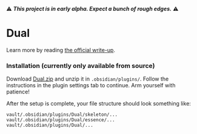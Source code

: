 :warning: ***This project is in early alpha. Expect a bunch of rough edges.*** :warning:

# Dual
Learn more by reading [the official write-up](https://psionica.org/docs/workshop/dual/).

### Installation (currently only available from source)
Download [Dual.zip](https://github.com/Psionica/Dual/releases/download/v0.1/Dual.zip) and unzip it in `.obsidian/plugins/`. Follow the instructions in the plugin settings tab to continue. Arm yourself with patience!

After the setup is complete, your file structure should look something like:
```
vault/.obsidian/plugins/Dual/skeleton/...
vault/.obsidian/plugins/Dual/essence/...
vault/.obsidian/plugins/Dual/...
```
